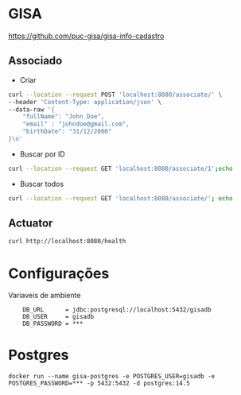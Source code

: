 # GISA

https://github.com/puc-gisa/gisa-info-cadastro

## Associado

- Criar

```bash
curl --location --request POST 'localhost:8080/associate/' \
--header 'Content-Type: application/json' \
--data-raw '{
    "fullName": "John Doe",
    "email" : "johndoe@gmail.com",
    "birthDate": "31/12/2000"
}\n'
```

- Buscar por ID

```bash
curl --location --request GET 'localhost:8080/associate/1';echo
```

- Buscar todos

```bash
curl --location --request GET 'localhost:8080/associate/'; echo
```

## Actuator

```bash
curl http://localhost:8080/health
```

# Configurações

Variaveis de ambiente

```
    DB_URL      = jdbc:postgresql://localhost:5432/gisadb
    DB_USER     = gisadb
    DB_PASSWORD = ***
```

# Postgres

```
docker run --name gisa-postgres -e POSTGRES_USER=gisadb -e POSTGRES_PASSWORD=*** -p 5432:5432 -d postgres:14.5
```